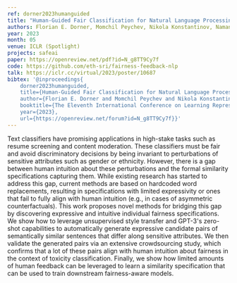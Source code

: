 ```yaml
---
ref: dorner2023humanguided
title: "Human-Guided Fair Classification for Natural Language Processing"
authors: Florian E. Dorner, Momchil Peychev, Nikola Konstantinov, Naman Goel, Elliott Ash, Martin Vechev
year: 2023
month: 05
venue: ICLR (Spotlight)
projects: safeai
paper: https://openreview.net/pdf?id=N_g8TT9Cy7f
code: https://github.com/eth-sri/fairness-feedback-nlp
talk: https://iclr.cc/virtual/2023/poster/10687
bibtex: '@inproceedings{
	dorner2023humanguided,
	title={Human-Guided Fair Classification for Natural Language Processing},
	author={Florian E. Dorner and Momchil Peychev and Nikola Konstantinov and Naman Goel and Elliott Ash and Martin Vechev},
	booktitle={The Eleventh International Conference on Learning Representations },
	year={2023},
	url={https://openreview.net/forum?id=N_g8TT9Cy7f}}'
---
```


Text classifiers have promising applications in high-stake tasks such as resume screening and content moderation. These classifiers must be fair and avoid discriminatory decisions by being invariant to perturbations of sensitive attributes such as gender or ethnicity. However, there is a gap between human intuition about these perturbations and the formal similarity specifications capturing them. While existing research has started to address this gap, current methods are based on hardcoded word replacements, resulting in specifications with limited expressivity or ones that fail to fully align with human intuition (e.g., in cases of asymmetric counterfactuals). This work proposes novel methods for bridging this gap by discovering expressive and intuitive individual fairness specifications. We show how to leverage unsupervised style transfer and GPT-3's zero-shot capabilities to automatically generate expressive candidate pairs of semantically similar sentences that differ along sensitive attributes. We then validate the generated pairs via an extensive crowdsourcing study, which confirms that a lot of these pairs align with human intuition about fairness in the context of toxicity classification. Finally, we show how limited amounts of human feedback can be leveraged to learn a similarity specification that can be used to train downstream fairness-aware models.
